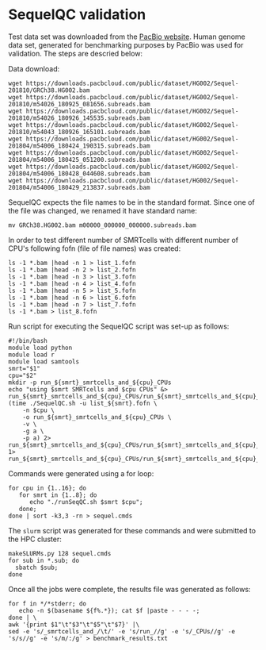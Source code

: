# SequelQC validation


Test data set was downloaded from the [PacBio website](https://www.pacb.com/blog/puerto-rican-genome/). Human genome data set, generated for benchmarking purposes by PacBio was used for validation. The steps are descried below:

Data download:

```
wget https://downloads.pacbcloud.com/public/dataset/HG002/Sequel-201810/GRCh38.HG002.bam
wget https://downloads.pacbcloud.com/public/dataset/HG002/Sequel-201810/m54026_180925_081656.subreads.bam
wget https://downloads.pacbcloud.com/public/dataset/HG002/Sequel-201810/m54026_180926_145535.subreads.bam
wget https://downloads.pacbcloud.com/public/dataset/HG002/Sequel-201810/m54043_180926_165101.subreads.bam
wget https://downloads.pacbcloud.com/public/dataset/HG002/Sequel-201804/m54006_180424_190315.subreads.bam
wget https://downloads.pacbcloud.com/public/dataset/HG002/Sequel-201804/m54006_180425_051200.subreads.bam
wget https://downloads.pacbcloud.com/public/dataset/HG002/Sequel-201804/m54006_180428_044608.subreads.bam
wget https://downloads.pacbcloud.com/public/dataset/HG002/Sequel-201804/m54006_180429_213837.subreads.bam
```
SequelQC expects the file names to be in the standard format. Since one of the file was changed, we renamed it have standard name:
```
mv GRCh38.HG002.bam m00000_000000_000000.subreads.bam
```

In order to test different number of SMRTcells with different number of CPU's following fofn (file of file names) was created:

```
ls -1 *.bam |head -n 1 > list_1.fofn
ls -1 *.bam |head -n 2 > list_2.fofn
ls -1 *.bam |head -n 3 > list_3.fofn
ls -1 *.bam |head -n 4 > list_4.fofn
ls -1 *.bam |head -n 5 > list_5.fofn
ls -1 *.bam |head -n 6 > list_6.fofn
ls -1 *.bam |head -n 7 > list_7.fofn
ls -1 *.bam > list_8.fofn
```

Run script for executing the SequelQC script was set-up as follows:

```
#!/bin/bash
module load python
module load r
module load samtools
smrt="$1"
cpu="$2"
mkdir -p run_${smrt}_smrtcells_and_${cpu}_CPUs
echo "using $smrt SMRTcells and $cpu CPUs" &> run_${smrt}_smrtcells_and_${cpu}_CPUs/run_${smrt}_smrtcells_and_${cpu}_CPUs.stderr
(time ./SequelQC.sh -u list_${smrt}.fofn \
    -n $cpu \
    -o run_${smrt}_smrtcells_and_${cpu}_CPUs \
    -v \
    -g a \
    -p a) 2> run_${smrt}_smrtcells_and_${cpu}_CPUs/run_${smrt}_smrtcells_and_${cpu}_CPUs.stderr 1> run_${smrt}_smrtcells_and_${cpu}_CPUs/run_${smrt}_smrtcells_and_${cpu}_CPUs.stdout

````

Commands were generated using a for loop:

```
for cpu in {1..16}; do
   for smrt in {1..8}; do
      echo "./runSeqQC.sh $smrt $cpu";
   done;
done | sort -k3,3 -rn > sequel.cmds
```

The `slurm` script was generated for these commands and were submitted to the HPC cluster:

```
makeSLURMs.py 128 sequel.cmds
for sub in *.sub; do
  sbatch $sub;
done
```

Once all the jobs were complete, the results file was generated as follows:


```
for f in */*stderr; do
   echo -n $(basename ${f%.*}); cat $f |paste - - - -;
done | \
awk '{print $1"\t"$3"\t"$5"\t"$7}' |\
sed -e 's/_smrtcells_and_/\t/' -e 's/run_//g' -e 's/_CPUs//g' -e 's/s//g' -e 's/m/:/g' > benchmark_results.txt
```
